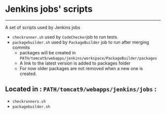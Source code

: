 # Jenkins jobs' scripts
-----------------------------------------------------
A set of scripts used by Jenkins jobs
- `checkrunner.sh` used by `CodeChecker`job to run tests
- `packagebuilder.sh` used by `PackageBuilder` job to run after merging commits
	* packages will be created in `PATH/tomcat9/webapps/jenkins/workspace/PackageBuilder/packages`
	* A link to the latest version is added to packages folder
	* For now older packages are not removed when a new one is created.

## Located in : `PATH/tomcat9/webapps/jenkins/jobs` :
- `checkrunners.sh`
- `packagebuilder.sh`

